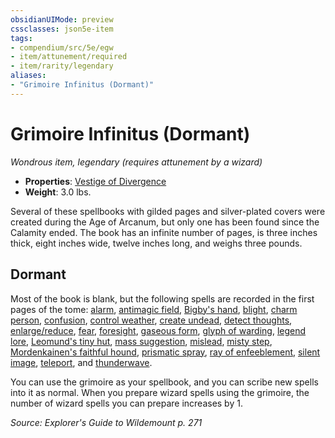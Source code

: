 ```yaml
---
obsidianUIMode: preview
cssclasses: json5e-item
tags:
- compendium/src/5e/egw
- item/attunement/required
- item/rarity/legendary
aliases: 
- "Grimoire Infinitus (Dormant)"
---
```

# Grimoire Infinitus (Dormant)
*Wondrous item, legendary (requires attunement by a wizard)*  

- **Properties**: [Vestige of Divergence](Mechanics/Rules/item-properties.md#Vestige%20of%20Divergence)
- **Weight**: 3.0 lbs.

Several of these spellbooks with gilded pages and silver-plated covers were created during the Age of Arcanum, but only one has been found since the Calamity ended. The book has an infinite number of pages, is three inches thick, eight inches wide, twelve inches long, and weighs three pounds.

## Dormant

Most of the book is blank, but the following spells are recorded in the first pages of the tome: [alarm](Mechanics/spells/alarm.md), [antimagic field](Mechanics/spells/antimagic-field.md), [Bigby's hand](Mechanics/spells/bigbys-hand.md), [blight](Mechanics/spells/blight.md), [charm person](Mechanics/spells/charm-person.md), [confusion](Mechanics/spells/confusion.md), [control weather](Mechanics/spells/control-weather.md), [create undead](Mechanics/spells/create-undead.md), [detect thoughts](Mechanics/spells/detect-thoughts.md), [enlarge/reduce](Mechanics/spells/enlarge-reduce.md), [fear](Mechanics/spells/fear.md), [foresight](Mechanics/spells/foresight.md), [gaseous form](Mechanics/spells/gaseous-form.md), [glyph of warding](Mechanics/spells/glyph-of-warding.md), [legend lore](Mechanics/spells/legend-lore.md), [Leomund's tiny hut](Mechanics/spells/leomunds-tiny-hut.md), [mass suggestion](Mechanics/spells/mass-suggestion.md), [mislead](Mechanics/spells/mislead.md), [misty step](Mechanics/spells/misty-step.md), [Mordenkainen's faithful hound](Mechanics/spells/mordenkainens-faithful-hound.md), [prismatic spray](Mechanics/spells/prismatic-spray.md), [ray of enfeeblement](Mechanics/spells/ray-of-enfeeblement.md), [silent image](Mechanics/spells/silent-image.md), [teleport](Mechanics/spells/teleport.md), and [thunderwave](Mechanics/spells/thunderwave.md).

You can use the grimoire as your spellbook, and you can scribe new spells into it as normal. When you prepare wizard spells using the grimoire, the number of wizard spells you can prepare increases by 1.

*Source: Explorer's Guide to Wildemount p. 271*
